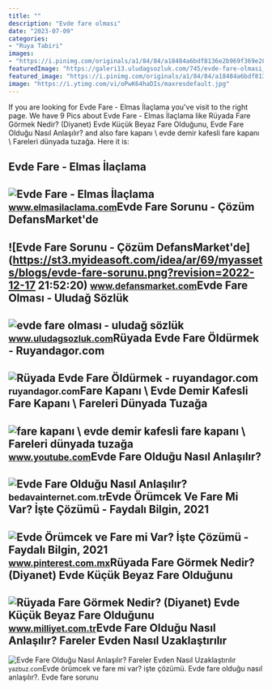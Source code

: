 ```yaml
---
title: ""
description: "Evde fare olması"
date: "2023-07-09"
categories:
- "Ruya Tabiri"
images:
- "https://i.pinimg.com/originals/a1/84/84/a18484a6bdf8136e2b969f369e28c6ad.jpg"
featuredImage: "https://galeri13.uludagsozluk.com/745/evde-fare-olmasi_2135806.jpg"
featured_image: "https://i.pinimg.com/originals/a1/84/84/a18484a6bdf8136e2b969f369e28c6ad.jpg"
image: "https://i.ytimg.com/vi/oPwK64haDIs/maxresdefault.jpg"
---
```


If you are looking for Evde Fare - Elmas İlaçlama you've visit to the right page. We have 9 Pics about Evde Fare - Elmas İlaçlama like Rüyada Fare Görmek Nedir? (Diyanet) Evde Küçük Beyaz Fare Olduğunu, Evde Fare Olduğu Nasıl Anlaşılır? and also fare kapanı \\ evde demir kafesli fare kapanı \\ Fareleri dünyada tuzağa. Here it is:

Evde Fare - Elmas İlaçlama
--------------------------

 ![Evde Fare - Elmas İlaçlama](https://www.elmasilaclama.com/img/evde-fare.jpg) <small>www.elmasilaclama.com</small>Evde Fare Sorunu - Çözüm DefansMarket'de
----------------------------------------

 ![Evde Fare Sorunu - Çözüm DefansMarket'de](https://st3.myideasoft.com/idea/ar/69/myassets/blogs/evde-fare-sorunu.png?revision=2022-12-17 21:52:20) <small>www.defansmarket.com</small>Evde Fare Olması - Uludağ Sözlük
--------------------------------

 ![evde fare olması - uludağ sözlük](https://galeri13.uludagsozluk.com/745/evde-fare-olmasi_2135806.jpg) <small>www.uludagsozluk.com</small>Rüyada Evde Fare Öldürmek - Ruyandagor.com
------------------------------------------

 ![Rüyada Evde Fare Öldürmek - ruyandagor.com](https://images.ruyandagor.com/2017/04/evde-fare-oldurmek-1454.jpg) <small>ruyandagor.com</small>Fare Kapanı \\ Evde Demir Kafesli Fare Kapanı \\ Fareleri Dünyada Tuzağa
------------------------------------------------------------------------

 ![fare kapanı \ evde demir kafesli fare kapanı \ Fareleri dünyada tuzağa](https://i.ytimg.com/vi/oPwK64haDIs/maxresdefault.jpg) <small>www.youtube.com</small>Evde Fare Olduğu Nasıl Anlaşılır?
---------------------------------

 ![Evde Fare Olduğu Nasıl Anlaşılır?](https://bedavainternet.com.tr/wp-content/uploads/2021/07/Evde-Fare-Oldugu-Nasil-Anlasilir-min-750x430.jpg) <small>bedavainternet.com.tr</small>Evde Örümcek Ve Fare Mi Var? İşte Çözümü - Faydalı Bilgin, 2021
---------------------------------------------------------------

 ![Evde Örümcek ve Fare mi Var? İşte Çözümü - Faydalı Bilgin, 2021](https://i.pinimg.com/originals/a1/84/84/a18484a6bdf8136e2b969f369e28c6ad.jpg) <small>www.pinterest.com.mx</small>Rüyada Fare Görmek Nedir? (Diyanet) Evde Küçük Beyaz Fare Olduğunu
------------------------------------------------------------------

 ![Rüyada Fare Görmek Nedir? (Diyanet) Evde Küçük Beyaz Fare Olduğunu](https://i2.milimaj.com/i/milliyet/75/0x0/61a77b6486b24a0f203e89bd.jpg) <small>www.milliyet.com.tr</small>Evde Fare Olduğu Nasıl Anlaşılır? Fareler Evden Nasıl Uzaklaştırılır
--------------------------------------------------------------------

 ![Evde Fare Olduğu Nasıl Anlaşılır? Fareler Evden Nasıl Uzaklaştırılır](https://yazbuz.com/wp-content/uploads/2021/08/fare-oldugu-nasil-anlasilir-780x470.jpg) <small>yazbuz.com</small>Evde örümcek ve fare mi var? i̇şte çözümü. Evde fare olduğu nasıl anlaşılır?. Evde fare sorunu
